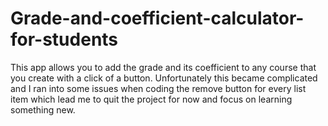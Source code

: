 # Grade-and-coefficient-calculator-for-students
This app allows you to add the grade and its coefficient to any course that you create with a click of a button. Unfortunately this became complicated and I ran into some issues when coding the remove button for every list item which lead me to quit the project for now and focus on learning something new.
